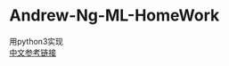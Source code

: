 # Andrew-Ng-ML-HomeWork

用python3实现  
[中文参考链接](https://blog.csdn.net/u013733326/article/details/79827273)
